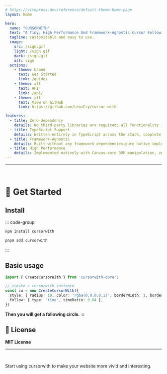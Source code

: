 ```yaml
---
# https://vitepress.dev/reference/default-theme-home-page
layout: home

hero:
  name: "CURSORWITH"
  text: "A Tiny, High Performance And Framework-Agnostic Cursor Following Effect."
  tagline: customizable and easy to use.
  image:
    src: /sign.gif
    light: /sign.gif
    dark: /sign.gif
    alt: sign
  actions:
    - theme: brand
      text: Get Started
      link: /guide/
    - theme: alt
      text: API
      link: /api/
    - theme: alt
      text: View on GitHub
      link: https://github.com/LeonCry/cursor-with

features:
  - title: Zero-dependency
    details: No third-party libraries are required; all functionality is implemented internally, minimizing project complexity.
  - title: TypeScript Support
    details: Written entirely in TypeScript across the stack, complete with type definitions to enhance development safety.
  - title: Framework-Agnostic
    details: Built without any framework dependencies—pure native implementation that can be dropped into Vue, React, Angular, or any other stack.
  - title: High Performance
    details: Implemented natively with Canvas—zero DOM manipulation, zero render-thread blocking.
---
```

---
&nbsp;

# 🚀 Get Started 

## Install

::: code-group
```bash [npm]
npm install cursorwith
```
```bash [pnpm]
pnpm add cursorwith
```
:::

## Basic usage

```ts
import { CreateCursorWith } from 'cursorwith-core';

// create a cursorwith instance
const cw = new CreateCursorWith({
  style: { radius: 10, color: 'rgba(0,0,0,0.1)', borderWidth: 1, borderColor: '#000000' },
  follow: { type: 'time', timeRatio: 0.04 },
})
```

**Then you will get a following circle. ☺️**

## 📄 License

**MIT License**

---
&nbsp;

Start using cursorwith to make your website more vivid and interesting.

<style>
:root {
  --vp-home-hero-name-color: transparent;
  --vp-home-hero-name-background: -webkit-linear-gradient(120deg, #bd34fe, #41d1ff);
}
</style>